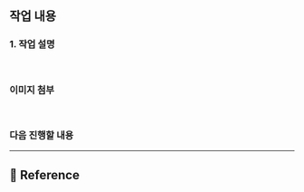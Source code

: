 [//]: # (PR 제목 예시 : [Feature/SH-02]: Swagger, DB, Docker 설정)

## 작업 내용
<!-- PR에서 어떤 작업을 진행하였는지 설명해주세요

[예시]
1. Swagger 설정을 위해 어떤 파일들을 추가하였습니다.
2. DB 설정을 mysql로 진행하였고 이와 관련된 내용은 다음과 같습니다.
(코드 및 이미지 첨부하면 더 좋아요)
-->

### 1. 작업 설명

<br/>

### 이미지 첨부

<br/>

### 다음 진행할 내용

---
## 🔗 Reference
[//]: # (문제를 해결하면서 도움이 되었거나 참고했던 사이트 또는 코드 첨부)
